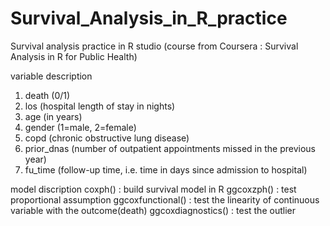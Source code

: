 # Survival_Analysis_in_R_practice
Survival analysis practice in R studio 
(course from Coursera : Survival Analysis in R for Public Health)


variable description
1.	death (0/1)
2.	los (hospital length of stay in nights)
3.	age (in years)
4.	gender (1=male, 2=female)
5.  copd (chronic obstructive lung disease)
6.  prior_dnas (number of outpatient appointments missed in the previous year)
7.  fu_time (follow-up time, i.e. time in days since admission to hospital)

model discription
coxph() : build survival model in R
ggcoxzph() : test proportional assumption
ggcoxfunctional() : test the linearity of continuous variable with the outcome(death)
ggcoxdiagnostics() : test the outlier
